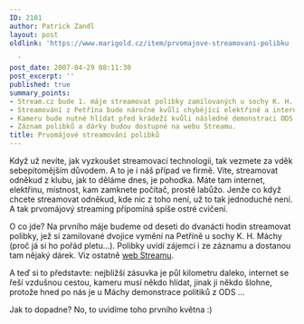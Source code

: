 ```yaml
---
ID: 2101
author: Patrick Zandl
layout: post
oldlink: 'https://www.marigold.cz/item/prvomajove-streamovani-polibku

  '
post_date: 2007-04-29 08:11:30
post_excerpt: ''
published: true
summary_points:
- Stream.cz bude 1. máje streamovat polibky zamilovaných u sochy K. H. Máchy na Petříně.
- Streamování z Petřína bude náročné kvůli chybějící elektřině a internetu.
- Kameru bude nutné hlídat před krádeží kvůli následné demonstraci ODS.
- Záznam polibků a dárky budou dostupné na webu Streamu.
title: Prvomájové streamování polibků
---
```


Když už nevíte, jak vyzkoušet streamovací technologii, tak vezmete za vděk sebepitomějším důvodem. A to je i náš případ ve firmě. Víte, streamovat odněkud z klubu, jak to děláme dnes, je pohodka. Máte tam internet, elektřinu, místnost, kam zamknete počítač, prostě labůžo. Jenže co když chcete streamovat odněkud, kde nic z toho není, už to tak jednoduché není. A tak prvomájový streaming připomíná spíše ostré cvičení. 

O co jde? Na prvního máje budeme od deseti do dvanácti hodin streamovat polibky, jež si zamilované dvojice vymění na Petříně u sochy K. H. Máchy (proč já si ho pořád pletu...). Polibky uvidí zájemci i ze záznamu a dostanou tam nějaký dárek. Viz ostatně <a href="http://www.stream.cz/libacka.html">web Streamu</a>.

A teď si to představte: nejbližší zásuvka je půl kilometru daleko, internet se řeší vzdušnou cestou, kameru musí někdo hlídat, jinak ji někdo šlohne, protože hned po nás je u Máchy demonstrace politiků z ODS ... 

Jak to dopadne? No, to uvidíme toho prvního května :)